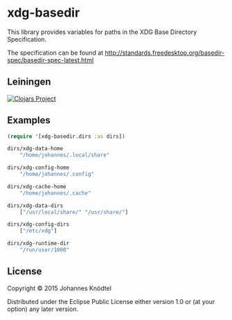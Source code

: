 # xdg-basedir

This library provides variables for paths in the XDG Base Directory Specification.

The specification can be found at http://standards.freedesktop.org/basedir-spec/basedir-spec-latest.html

## Leiningen

[![Clojars Project](http://clojars.org/xdg-basedir/latest-version.svg)](http://clojars.org/xdg-basedir)

## Examples

```clj
(require '[xdg-basedir.dirs :as dirs])

dirs/xdg-data-home
	"/home/johannes/.local/share"

dirs/xdg-config-home
	"/home/johannes/.config"

dirs/xdg-cache-home
	"/home/johannes/.cache"

dirs/xdg-data-dirs
	["/usr/local/share/" "/usr/share/"]

dirs/xdg-config-dirs
	["/etc/xdg"]

dirs/xdg-runtime-dir
	"/run/user/1000"
```

## License

Copyright © 2015 Johannes Knödtel

Distributed under the Eclipse Public License either version 1.0 or (at
your option) any later version.
